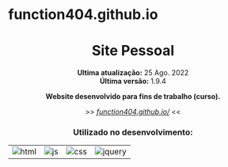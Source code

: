 # function404.github.io

<div align="center">
    <h1>Site Pessoal</h1>
</div>

<div align="center">
    <p><strong>Ultima atualização:</strong> 25 Ago. 2022<br><strong>Última versão:</strong> 1.9.4</p>
    <p><strong>Website desenvolvido para fins de trabalho (curso).</strong></p>
    <p>>> <a target="_blank" href="https://function404.github.io/"><i>function404.github.io/</i></a> <<</p>
</div>

<div align="center">
    <h3>Utilizado no desenvolvimento:</h3>
    <table>
        <tr>
            <td>
                <img src="https://img.shields.io/badge/HTML5-ff7f36?style=for-the-badge&logo=html5&logoColor=fff" alt="html">
            </td>
            <td>
                <img src="https://img.shields.io/badge/JavaScript-ffee00?&style=for-the-badge&logo=javascript&logoColor=black" alt="js">
            </td>
            <td>
                <img src="https://img.shields.io/badge/CSS3-206991?&style=for-the-badge&logo=css3&logoColor=white" target="_blank" alt="css">
            </td>
            <td>
                <img src="https://img.shields.io/badge/JQUERY-cccccc?&style=for-the-badge&logo=jquery&logoColor=206991" target="_blank" alt="jquery">
            </td>
        </tr>
    </table>
</div>